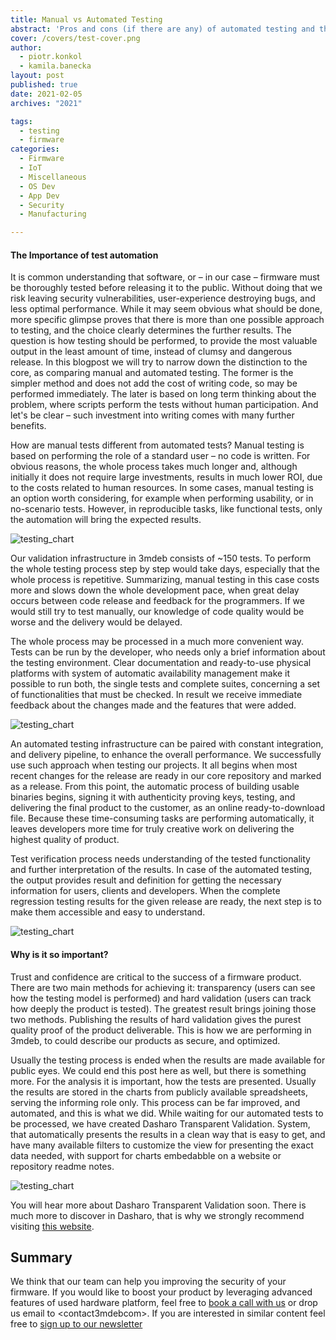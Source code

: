 ```yaml
---
title: Manual vs Automated Testing
abstract: 'Pros and cons (if there are any) of automated testing and the process of transparent validation.'
cover: /covers/test-cover.png
author:
  - piotr.konkol
  - kamila.banecka
layout: post
published: true
date: 2021-02-05
archives: "2021"

tags:
  - testing
  - firmware
categories:
  - Firmware
  - IoT
  - Miscellaneous
  - OS Dev
  - App Dev
  - Security
  - Manufacturing

---
```


#### The Importance of test automation

It is common understanding that software, or – in our case – firmware must be
thoroughly tested before releasing it to the public. Without doing that we risk
leaving security vulnerabilities, user-experience destroying bugs, and less
optimal performance. While it may seem obvious what should be done, more
specific glimpse proves that there is more than one possible approach to
testing, and the choice clearly determines the further results. The
question is how testing should be performed, to provide the most valuable output
in the least amount of time, instead of clumsy and dangerous release. In this
blogpost we will try to narrow down the distinction to the core, as comparing
manual and automated testing. The former is the simpler method and does not add
the cost of writing code, so may be performed immediately. The later is based on
long term thinking about the problem, where scripts perform the tests without
human participation. And let's be clear – such investment into writing comes
with many further benefits.

How are manual tests different from automated tests? Manual testing is based on
performing the role of a standard user – no code is written. For obvious reasons,
the whole process takes much longer and, although initially it does not require
large investments, results in much lower ROI, due to the costs related to human
resources. In some cases, manual testing is an option worth considering, for
example when performing usability, or in no-scenario tests. However, in
reproducible tasks, like functional tests, only the automation will bring the
expected results.

![testing_chart](/img/test1.png)

Our validation infrastructure in 3mdeb consists of ~150 tests. To perform the
whole testing process step by step would take days, especially that the whole
process is repetitive. Summarizing, manual testing in this case costs more and
slows down the whole development pace, when great delay occurs between code
release and feedback for the programmers. If we would still try to test
manually, our knowledge of code quality would be worse and the delivery would be
delayed.

The whole process may be processed in a much more convenient way. Tests can be
run by the developer, who needs only a brief information about the testing
environment. Clear documentation and ready-to-use physical platforms with system
of automatic availability management make it possible to run both, the single
tests and complete suites, concerning a set of functionalities that must be
checked. In result we receive immediate feedback about the changes made and the
features that were added.

![testing_chart](/img/test4.png)

An automated testing infrastructure can be paired with constant integration, and
delivery pipeline, to enhance the overall performance. We successfully use such
approach when testing our projects. It all begins when most recent changes for
the release are ready in our core repository and marked as a
release. From this point, the automatic process of building usable binaries
begins, signing it with authenticity proving keys, testing, and delivering the
final product to the customer, as an online ready-to-download file. Because
these time-consuming tasks are performing automatically, it leaves developers
more time for truly creative work on delivering the highest quality of product.

Test verification process needs understanding of the tested functionality and
further interpretation of the results. In case of the automated testing, the
output provides result and definition for getting the necessary information for
users, clients and developers. When the complete regression testing results for
the given release are ready, the next step is to make them accessible and easy
to understand.

![testing_chart](/img/test2.png)

#### Why is it so important?

Trust and confidence are critical to the success of a firmware product. There
are two main methods for achieving it: transparency (users can see how the
testing model is performed) and hard validation (users can track how deeply the
product is tested). The greatest result brings joining those two methods.
Publishing the results of hard validation gives the purest quality proof of the
product deliverable. This is how we are performing in 3mdeb, to could describe our
products as secure, and optimized.

Usually the testing process is ended when the results are made available
for public eyes. We could end this post here as well, but there is something
more. For the analysis it is important, how the tests are
presented. Usually the results are stored in the charts from publicly available
spreadsheets, serving the informing role only. This process can be far improved,
and automated, and this is what we did. While waiting for our automated tests to
be processed, we have created Dasharo Transparent Validation. System, that
automatically presents the results in a clean way that is easy to get, and have
many available filters to customize the view for presenting the exact data
needed, with support for charts embedabble on a website or repository readme
notes.

![testing_chart](/img/test3.png)

You will hear more about Dasharo Transparent Validation soon. There is much more
to discover in Dasharo, that is why we strongly recommend visiting [this
website](https://dasharo.com/).

## Summary


 We think that our team can help you improving the security of your firmware.
If you would like to boost your product by leveraging advanced features
of used hardware platform, feel free to [book a call with us](https://calendly.com/3mdeb/consulting-remote-meeting)
or drop us email to <contact<at>3mdeb<dot>com>. If you are interested in similar
content feel free to [sign up to our newsletter](http://eepurl.com/doF8GX)
